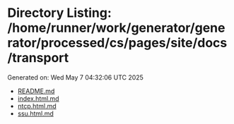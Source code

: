 # Directory Listing: /home/runner/work/generator/generator/processed/cs/pages/site/docs/transport
Generated on: Wed May  7 04:32:06 UTC 2025

- [README.md](README.md)
- [index.html.md](index.html.md)
- [ntcp.html.md](ntcp.html.md)
- [ssu.html.md](ssu.html.md)
